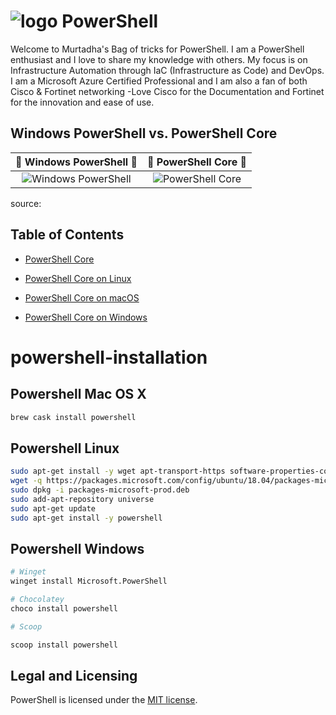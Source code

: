 # ![logo][] PowerShell

Welcome to Murtadha's Bag of tricks for PowerShell. I am a PowerShell enthusiast and I love to share my knowledge with others. My focus is on Infrastructure Automation through IaC (Infrastructure as Code) and DevOps. I am a Microsoft Azure Certified Professional and I am also a fan of both Cisco & Fortinet networking -Love Cisco for the Documentation and Fortinet for the innovation and ease of use.


[logo]: https://raw.githubusercontent.com/PowerShell/PowerShell/master/assets/ps_black_64.svg?sanitize=true

## Windows PowerShell vs. PowerShell Core


| 👀  Windows PowerShell  👀 |  👀 PowerShell Core  👀 |
|:------------------:|:---------------:|
| ![Windows PowerShell][] | ![PowerShell Core][] |
source:

[Windows PowerShell]: https://raw.githubusercontent.com/PowerShell/PowerShell/master/assets/ps_black_64.svg?sanitize=true


[PowerShell Core]: https://raw.githubusercontent.com/PowerShell/PowerShell/master/assets/powershell_black_64.svg?sanitize=true


## Table of Contents

- [PowerShell Core](#powershell-installation)

- [PowerShell Core on Linux](#powershell-on-linux)

- [PowerShell Core on macOS](#powershell-on-macos)

- [PowerShell Core on Windows](#powershell-on-windows)



# powershell-installation



## Powershell Mac OS X
```sh
brew cask install powershell
```

## Powershell Linux
```sh
sudo apt-get install -y wget apt-transport-https software-properties-common
wget -q https://packages.microsoft.com/config/ubuntu/18.04/packages-microsoft-prod.deb
sudo dpkg -i packages-microsoft-prod.deb
sudo add-apt-repository universe
sudo apt-get update
sudo apt-get install -y powershell
```

## Powershell Windows
```sh
# Winget
winget install Microsoft.PowerShell

# Chocolatey
choco install powershell

# Scoop

scoop install powershell
```


## Legal and Licensing

PowerShell is licensed under the [MIT license][].

[MIT license]: https://github.com/MurtadhaM/Powershell-Administration/tree/master/LICENSE.txt
